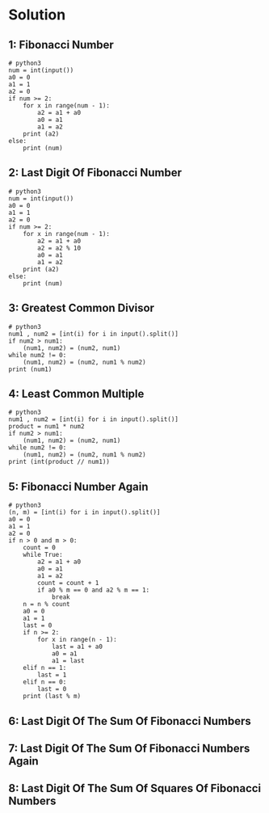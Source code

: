 # Solution
## 1: Fibonacci Number
```
# python3
num = int(input())
a0 = 0
a1 = 1
a2 = 0
if num >= 2:
    for x in range(num - 1):
        a2 = a1 + a0
        a0 = a1
        a1 = a2
    print (a2)
else:
    print (num)
```
## 2: Last Digit Of Fibonacci Number
```
# python3
num = int(input())
a0 = 0
a1 = 1
a2 = 0
if num >= 2:
    for x in range(num - 1):
        a2 = a1 + a0
        a2 = a2 % 10
        a0 = a1
        a1 = a2
    print (a2)
else:
    print (num)
```
## 3: Greatest Common Divisor
```
# python3
num1 , num2 = [int(i) for i in input().split()]
if num2 > num1:
    (num1, num2) = (num2, num1)
while num2 != 0:
    (num1, num2) = (num2, num1 % num2)
print (num1)
```
## 4: Least Common Multiple
```
# python3
num1 , num2 = [int(i) for i in input().split()]
product = num1 * num2
if num2 > num1:
    (num1, num2) = (num2, num1)
while num2 != 0:
    (num1, num2) = (num2, num1 % num2)
print (int(product // num1))
```
## 5: Fibonacci Number Again
```
# python3
(n, m) = [int(i) for i in input().split()]
a0 = 0
a1 = 1
a2 = 0
if n > 0 and m > 0:
    count = 0
    while True:
        a2 = a1 + a0
        a0 = a1
        a1 = a2
        count = count + 1
        if a0 % m == 0 and a2 % m == 1:
            break
    n = n % count
    a0 = 0
    a1 = 1
    last = 0
    if n >= 2:
        for x in range(n - 1):
            last = a1 + a0
            a0 = a1
            a1 = last
    elif n == 1:
        last = 1
    elif n == 0:
        last = 0
    print (last % m)
```
## 6: Last Digit Of The Sum Of Fibonacci Numbers
## 7: Last Digit Of The Sum Of Fibonacci Numbers Again
## 8: Last Digit Of The Sum Of Squares Of Fibonacci Numbers

